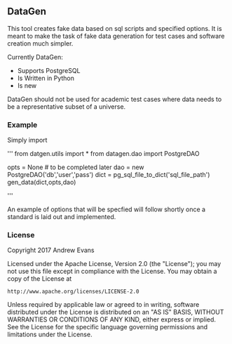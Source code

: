 ## DataGen

This tool creates fake data based on sql scripts and specified options. It is meant to make the task of fake data generation for test cases and software creation much simpler.

Currently DataGen:
 - Supports PostgreSQL
 - Is Written in Python
 - Is new
 
DataGen should not be used for academic test cases where data needs to be a representative subset of a universe.
 
### Example 

Simply import 

'''
from datgen.utils import *
from datagen.dao import PostgreDAO

opts = None # to be completed later
dao = new PostgreDAO('db','user','pass')
dict = pg_sql_file_to_dict('sql_file_path')
gen_data(dict,opts,dao)

'''

An example of options that will be specfied will follow shortly once a standard is laid out and implemented.

### License

Copyright 2017 Andrew Evans

Licensed under the Apache License, Version 2.0 (the "License");
you may not use this file except in compliance with the License.
You may obtain a copy of the License at

    http://www.apache.org/licenses/LICENSE-2.0

Unless required by applicable law or agreed to in writing, software
distributed under the License is distributed on an "AS IS" BASIS,
WITHOUT WARRANTIES OR CONDITIONS OF ANY KIND, either express or implied.
See the License for the specific language governing permissions and
limitations under the License.
